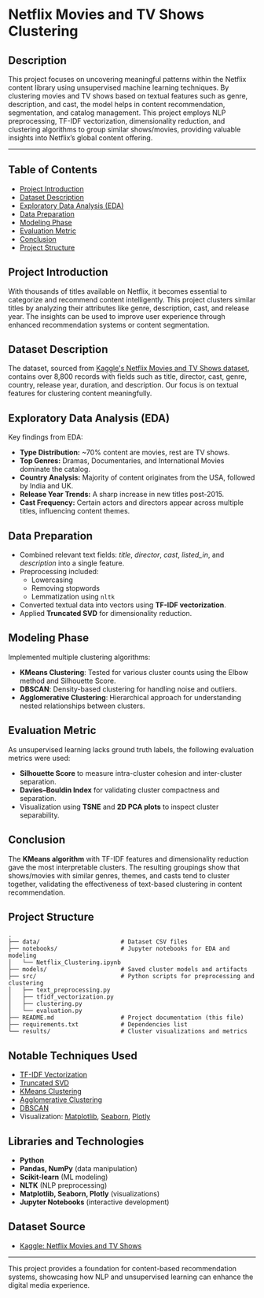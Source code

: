 # Netflix Movies and TV Shows Clustering

## Description

This project focuses on uncovering meaningful patterns within the Netflix content library using unsupervised machine learning techniques. By clustering movies and TV shows based on textual features such as genre, description, and cast, the model helps in content recommendation, segmentation, and catalog management. This project employs NLP preprocessing, TF-IDF vectorization, dimensionality reduction, and clustering algorithms to group similar shows/movies, providing valuable insights into Netflix’s global content offering.

---

## Table of Contents
- [Project Introduction](#project-introduction)
- [Dataset Description](#dataset-description)
- [Exploratory Data Analysis (EDA)](#exploratory-data-analysis-eda)
- [Data Preparation](#data-preparation)
- [Modeling Phase](#modeling-phase)
- [Evaluation Metric](#evaluation-metric)
- [Conclusion](#conclusion)
- [Project Structure](#project-structure)

## Project Introduction

With thousands of titles available on Netflix, it becomes essential to categorize and recommend content intelligently. This project clusters similar titles by analyzing their attributes like genre, description, cast, and release year. The insights can be used to improve user experience through enhanced recommendation systems or content segmentation.

## Dataset Description

The dataset, sourced from [Kaggle's Netflix Movies and TV Shows dataset](https://www.kaggle.com/shivamb/netflix-shows), contains over 8,800 records with fields such as title, director, cast, genre, country, release year, duration, and description. Our focus is on textual features for clustering content meaningfully.

## Exploratory Data Analysis (EDA)

Key findings from EDA:
- **Type Distribution:** ~70% content are movies, rest are TV shows.
- **Top Genres:** Dramas, Documentaries, and International Movies dominate the catalog.
- **Country Analysis:** Majority of content originates from the USA, followed by India and UK.
- **Release Year Trends:** A sharp increase in new titles post-2015.
- **Cast Frequency:** Certain actors and directors appear across multiple titles, influencing content themes.

## Data Preparation

- Combined relevant text fields: *title*, *director*, *cast*, *listed_in*, and *description* into a single feature.
- Preprocessing included:
  - Lowercasing
  - Removing stopwords
  - Lemmatization using `nltk`
- Converted textual data into vectors using **TF-IDF vectorization**.
- Applied **Truncated SVD** for dimensionality reduction.

## Modeling Phase

Implemented multiple clustering algorithms:
- **KMeans Clustering**: Tested for various cluster counts using the Elbow method and Silhouette Score.
- **DBSCAN**: Density-based clustering for handling noise and outliers.
- **Agglomerative Clustering**: Hierarchical approach for understanding nested relationships between clusters.

## Evaluation Metric

As unsupervised learning lacks ground truth labels, the following evaluation metrics were used:
- **Silhouette Score** to measure intra-cluster cohesion and inter-cluster separation.
- **Davies–Bouldin Index** for validating cluster compactness and separation.
- Visualization using **TSNE** and **2D PCA plots** to inspect cluster separability.

## Conclusion

The **KMeans algorithm** with TF-IDF features and dimensionality reduction gave the most interpretable clusters. The resulting groupings show that shows/movies with similar genres, themes, and casts tend to cluster together, validating the effectiveness of text-based clustering in content recommendation.

## Project Structure

```
.
├── data/                       # Dataset CSV files
├── notebooks/                  # Jupyter notebooks for EDA and modeling
│   └── Netflix_Clustering.ipynb
├── models/                     # Saved cluster models and artifacts
├── src/                        # Python scripts for preprocessing and clustering
│   ├── text_preprocessing.py
│   ├── tfidf_vectorization.py
│   ├── clustering.py
│   └── evaluation.py
├── README.md                   # Project documentation (this file)
├── requirements.txt            # Dependencies list
└── results/                    # Cluster visualizations and metrics
```

## Notable Techniques Used

- [TF-IDF Vectorization](https://scikit-learn.org/stable/modules/generated/sklearn.feature_extraction.text.TfidfVectorizer.html)
- [Truncated SVD](https://scikit-learn.org/stable/modules/generated/sklearn.decomposition.TruncatedSVD.html)
- [KMeans Clustering](https://scikit-learn.org/stable/modules/generated/sklearn.cluster.KMeans.html)
- [Agglomerative Clustering](https://scikit-learn.org/stable/modules/generated/sklearn.cluster.AgglomerativeClustering.html)
- [DBSCAN](https://scikit-learn.org/stable/modules/generated/sklearn.cluster.DBSCAN.html)
- Visualization: [Matplotlib](https://matplotlib.org/), [Seaborn](https://seaborn.pydata.org/), [Plotly](https://plotly.com/)

## Libraries and Technologies

- **Python**
- **Pandas, NumPy** (data manipulation)
- **Scikit-learn** (ML modeling)
- **NLTK** (NLP preprocessing)
- **Matplotlib, Seaborn, Plotly** (visualizations)
- **Jupyter Notebooks** (interactive development)

## Dataset Source

- [Kaggle: Netflix Movies and TV Shows](https://www.kaggle.com/datasets/shivamb/netflix-shows)

---

This project provides a foundation for content-based recommendation systems, showcasing how NLP and unsupervised learning can enhance the digital media experience.

